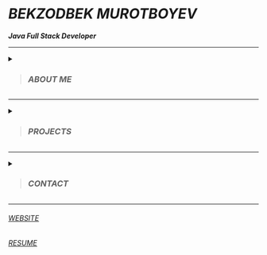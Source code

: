 # _BEKZODBEK MUROTBOYEV_ 
***_Java Full Stack Developer_***                           

<!-- ![Bekzodbek Murotboyev](https://user-images.githubusercontent.com/89134113/168287376-f39f6f74-8012-4597-9a56-bd643ff31b03.png) -->

---

<details>
 
 <summary>
  
  >### _ABOUT ME_ 
  
 </summary>
 

 
*Talented Java Full Stack Developer skilled at completing daily assignments and contributing to team success. Always willing to take on any task. Adapts quickly to new needs and policies. Offers 2+ years in Java industry environments and top-notch abilities in Java(Servlet, Spring MVC, Spring boot) and Database(PostgreSQL, MongoDB) . Trained especially in Java Backend. Dedicated professional with demonstrated strengths in customer service, time management, and trend tracking. Good at troubleshooting problems and building successful solutions. Excellent verbal and written communicator with strong background cultivating positive relationships and exceeding goals.*
 
</details>

---

<details>
 
 <summary>
  
 >### _PROJECTS_
  
 </summary>

*[BitcoinBot](https://t.me/bitcoin001Bot) - This bot helps people easily manage their investments and not miss the desired point of Bitcoin. In addition, this bot is one of my personal projects developed with full external APIs and MySQL and currently available on amazon web services.*
 
*[RentSeeker](https://t.me/ijarachi01Bot) - This project is very useful for those who want to sell, buy, rent and look for a house to rent. This project was developed in groups, including Spring Boot, Webhook, PostgreSQL, Open Feign, Thymeleaf, Mail Sender and used communication with GitHub.*
  
*[Railway](https://t.me/rail_e_tickets_bot) - Helping this application you can get all information about railways and trains which is going around Uzbekistan.*
 
</details>

---

<details>
 
 <summary>
  
 >### _CONTACT_  
  
 </summary> 

<details>
 <summary>
  
  ###### _EMAIL_
  
 </summary>

 _bekzod.m070@gmail.com_
 
 </details>

##### *[TELEGRAM](https://t.me/bekzod_dev)*
 
##### *[LinkedIn](https://www.linkedin.com/in/bekzod-murotboyev-10b4b722b/)*
  
</details>

---

###### [WEBSITE](http://murotboyev-bekzodbek.us-east-1.elasticbeanstalk.com)

###### [RESUME](https://drive.google.com/file/d/14glPCHdBOOfzmKpc2qAGexUYXwE_rTnJ/view?usp=sharing)

